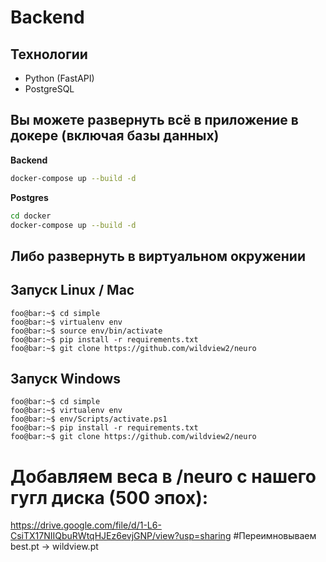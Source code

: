# Backend

## Технологии

* Python (FastAPI)
* PostgreSQL

## Вы можете развернуть всё в приложение в докере (включая базы данных)

__Backend__
```bash
docker-compose up --build -d
```

__Postgres__
```bash
cd docker
docker-compose up --build -d
```

## Либо развернуть в виртуальном окружении

## Запуск Linux / Mac

```console
foo@bar:~$ cd simple
foo@bar:~$ virtualenv env
foo@bar:~$ source env/bin/activate
foo@bar:~$ pip install -r requirements.txt
foo@bar:~$ git clone https://github.com/wildview2/neuro
```

## Запуск Windows

```console
foo@bar:~$ cd simple
foo@bar:~$ virtualenv env
foo@bar:~$ env/Scripts/activate.ps1
foo@bar:~$ pip install -r requirements.txt
foo@bar:~$ git clone https://github.com/wildview2/neuro
```
# Добавляем веса в /neuro с нашего  гугл диска (500 эпох):
https://drive.google.com/file/d/1-L6-CsiTX17NIIQbuRWtqHJEz6evjGNP/view?usp=sharing
#Переимновываем best.pt -> wildview.pt
